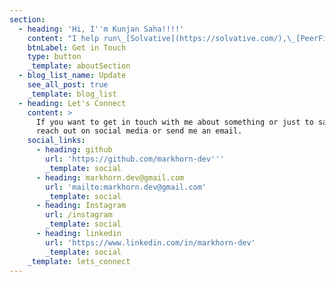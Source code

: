 ```yaml
---
section:
  - heading: 'Hi, I''m Kunjan Saha!!!!'
    content: "I help run\_[Solvative](https://solvative.com/),\_[PeerFives](https://peerfives.com/), and a few other things with an extraordinary team at\_[Solvative](https://solvative.com/).\n"
    btnLabel: Get in Touch
    type: button
    _template: aboutSection
  - blog_list_name: Update
    see_all_post: true
    _template: blog_list
  - heading: Let's Connect
    content: >
      If you want to get in touch with me about something or just to say hi,
      reach out on social media or send me an email.
    social_links:
      - heading: github
        url: 'https://github.com/markhorn-dev'''
        _template: social
      - heading: markhorn.dev@gmail.com
        url: 'mailto:markhorn.dev@gmail.com'
        _template: social
      - heading: Instagram
        url: /instagram
        _template: social
      - heading: linkedin
        url: 'https://www.linkedin.com/in/markhorn-dev'
        _template: social
    _template: lets_connect
---
```



